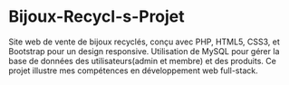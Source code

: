 # Bijoux-Recycl-s-Projet
Site web de vente de bijoux recyclés, conçu avec PHP, HTML5, CSS3, et Bootstrap pour un design responsive. Utilisation de MySQL pour gérer la base de données des utilisateurs(admin et membre) et des produits. Ce projet illustre mes compétences en développement web full-stack.
